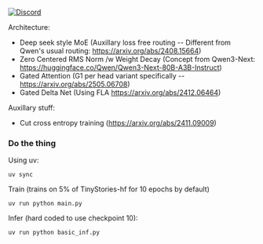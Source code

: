 [![Discord](https://img.shields.io/discord/232596713892872193?logo=discord)](https://discord.gg/2JhHVh7CGu)

Architecture:
- Deep seek style MoE (Auxillary loss free routing -- Different from Qwen's usual routing: https://arxiv.org/abs/2408.15664)
- Zero Centered RMS Norm /w Weight Decay (Concept from Qwen3-Next: https://huggingface.co/Qwen/Qwen3-Next-80B-A3B-Instruct)
- Gated Attention (G1 per head variant specifically -- https://arxiv.org/abs/2505.06708)
- Gated Delta Net (Using FLA https://arxiv.org/abs/2412.06464)

Auxillary stuff:
- Cut cross entropy training (https://arxiv.org/abs/2411.09009)

### Do the thing
Using uv:
```
uv sync
```

Train (trains on 5% of TinyStories-hf for 10 epochs by default)
```
uv run python main.py
```

Infer (hard coded to use checkpoint 10):
```
uv run python basic_inf.py
```










